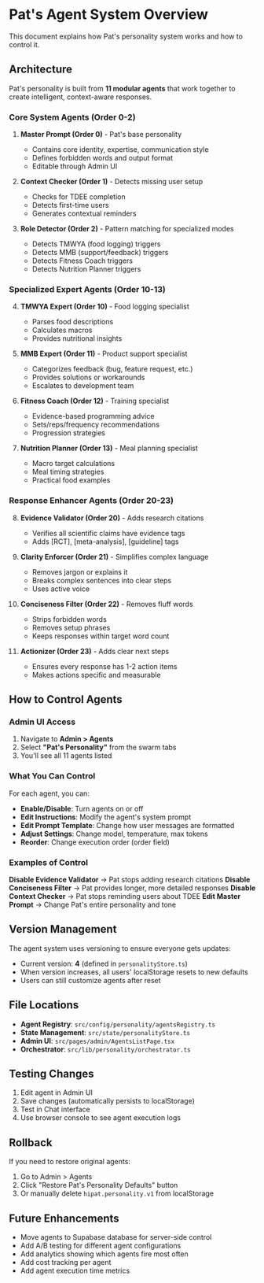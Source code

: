 # Pat's Agent System Overview

This document explains how Pat's personality system works and how to control it.

## Architecture

Pat's personality is built from **11 modular agents** that work together to create intelligent, context-aware responses.

### Core System Agents (Order 0-2)

1. **Master Prompt (Order 0)** - Pat's base personality
   - Contains core identity, expertise, communication style
   - Defines forbidden words and output format
   - Editable through Admin UI

2. **Context Checker (Order 1)** - Detects missing user setup
   - Checks for TDEE completion
   - Detects first-time users
   - Generates contextual reminders

3. **Role Detector (Order 2)** - Pattern matching for specialized modes
   - Detects TMWYA (food logging) triggers
   - Detects MMB (support/feedback) triggers
   - Detects Fitness Coach triggers
   - Detects Nutrition Planner triggers

### Specialized Expert Agents (Order 10-13)

4. **TMWYA Expert (Order 10)** - Food logging specialist
   - Parses food descriptions
   - Calculates macros
   - Provides nutritional insights

5. **MMB Expert (Order 11)** - Product support specialist
   - Categorizes feedback (bug, feature request, etc.)
   - Provides solutions or workarounds
   - Escalates to development team

6. **Fitness Coach (Order 12)** - Training specialist
   - Evidence-based programming advice
   - Sets/reps/frequency recommendations
   - Progression strategies

7. **Nutrition Planner (Order 13)** - Meal planning specialist
   - Macro target calculations
   - Meal timing strategies
   - Practical food examples

### Response Enhancer Agents (Order 20-23)

8. **Evidence Validator (Order 20)** - Adds research citations
   - Verifies all scientific claims have evidence tags
   - Adds [RCT], [meta-analysis], [guideline] tags

9. **Clarity Enforcer (Order 21)** - Simplifies complex language
   - Removes jargon or explains it
   - Breaks complex sentences into clear steps
   - Uses active voice

10. **Conciseness Filter (Order 22)** - Removes fluff words
    - Strips forbidden words
    - Removes setup phrases
    - Keeps responses within target word count

11. **Actionizer (Order 23)** - Adds clear next steps
    - Ensures every response has 1-2 action items
    - Makes actions specific and measurable

## How to Control Agents

### Admin UI Access

1. Navigate to **Admin > Agents**
2. Select **"Pat's Personality"** from the swarm tabs
3. You'll see all 11 agents listed

### What You Can Control

For each agent, you can:

- **Enable/Disable**: Turn agents on or off
- **Edit Instructions**: Modify the agent's system prompt
- **Edit Prompt Template**: Change how user messages are formatted
- **Adjust Settings**: Change model, temperature, max tokens
- **Reorder**: Change execution order (order field)

### Examples of Control

**Disable Evidence Validator** → Pat stops adding research citations
**Disable Conciseness Filter** → Pat provides longer, more detailed responses
**Disable Context Checker** → Pat stops reminding users about TDEE
**Edit Master Prompt** → Change Pat's entire personality and tone

## Version Management

The agent system uses versioning to ensure everyone gets updates:

- Current version: **4** (defined in `personalityStore.ts`)
- When version increases, all users' localStorage resets to new defaults
- Users can still customize agents after reset

## File Locations

- **Agent Registry**: `src/config/personality/agentsRegistry.ts`
- **State Management**: `src/state/personalityStore.ts`
- **Admin UI**: `src/pages/admin/AgentsListPage.tsx`
- **Orchestrator**: `src/lib/personality/orchestrator.ts`

## Testing Changes

1. Edit agent in Admin UI
2. Save changes (automatically persists to localStorage)
3. Test in Chat interface
4. Use browser console to see agent execution logs

## Rollback

If you need to restore original agents:

1. Go to Admin > Agents
2. Click "Restore Pat's Personality Defaults" button
3. Or manually delete `hipat.personality.v1` from localStorage

## Future Enhancements

- Move agents to Supabase database for server-side control
- Add A/B testing for different agent configurations
- Add analytics showing which agents fire most often
- Add cost tracking per agent
- Add agent execution time metrics
